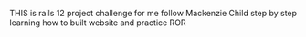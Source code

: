 THIS is rails 12 project challenge for me
follow Mackenzie Child step by step learning how to built website
and practice ROR 
